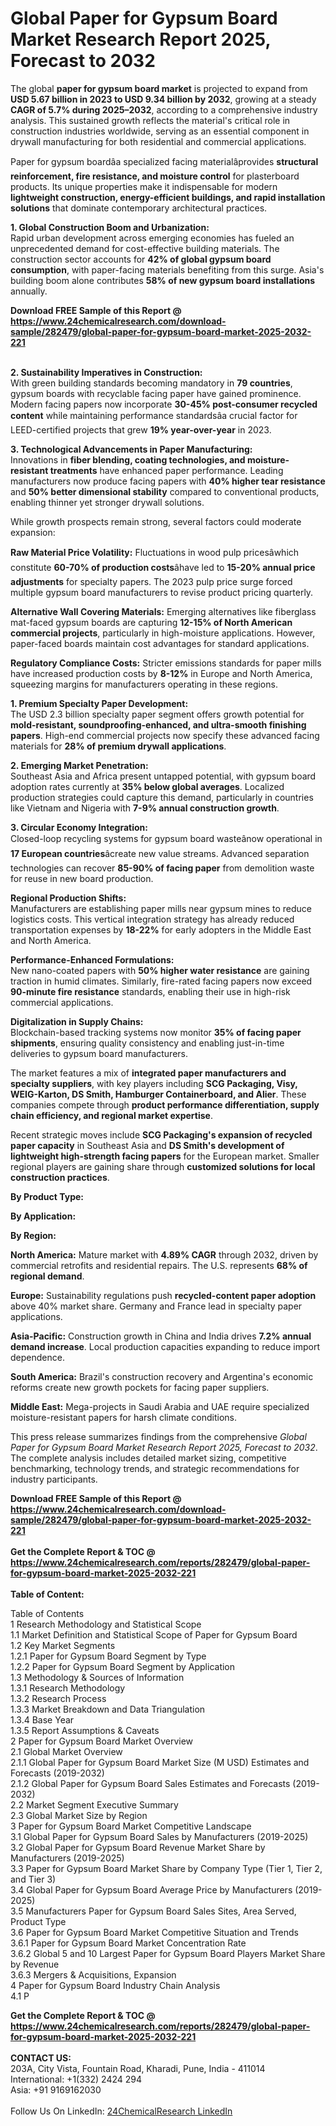 <h1>Global Paper for Gypsum Board Market Research Report 2025, Forecast to 2032</h1><p>The global <strong>paper for gypsum board market</strong> is projected to expand from <strong>USD 5.67 billion in 2023 to USD 9.34 billion by 2032</strong>, growing at a steady <strong>CAGR of 5.7% during 2025–2032</strong>, according to a comprehensive industry analysis. This sustained growth reflects the material's critical role in construction industries worldwide, serving as an essential component in drywall manufacturing for both residential and commercial applications.</p><p>Paper for gypsum boardâa specialized facing materialâprovides <strong>structural reinforcement, fire resistance, and moisture control</strong> for plasterboard products. Its unique properties make it indispensable for modern <strong>lightweight construction, energy-efficient buildings, and rapid installation solutions</strong> that dominate contemporary architectural practices.</p><p><strong>1. Global Construction Boom and Urbanization:</strong><br>
Rapid urban development across emerging economies has fueled an unprecedented demand for cost-effective building materials. The construction sector accounts for <strong>42% of global gypsum board consumption</strong>, with paper-facing materials benefiting from this surge. Asia's building boom alone contributes <strong>58% of new gypsum board installations</strong> annually.</p><div><b>Download FREE Sample of this Report @ 
            <a href="https://www.24chemicalresearch.com/download-sample/282479/global-paper-for-gypsum-board-market-2025-2032-221">
            https://www.24chemicalresearch.com/download-sample/282479/global-paper-for-gypsum-board-market-2025-2032-221</a></b></div><br><p><strong>2. Sustainability Imperatives in Construction:</strong><br>
With green building standards becoming mandatory in <strong>79 countries</strong>, gypsum boards with recyclable facing paper have gained prominence. Modern facing papers now incorporate <strong>30-45% post-consumer recycled content</strong> while maintaining performance standardsâa crucial factor for LEED-certified projects that grew <strong>19% year-over-year</strong> in 2023.</p><p><strong>3. Technological Advancements in Paper Manufacturing:</strong><br>
Innovations in <strong>fiber blending, coating technologies, and moisture-resistant treatments</strong> have enhanced paper performance. Leading manufacturers now produce facing papers with <strong>40% higher tear resistance</strong> and <strong>50% better dimensional stability</strong> compared to conventional products, enabling thinner yet stronger drywall solutions.</p><p>While growth prospects remain strong, several factors could moderate expansion:</p><p><strong>Raw Material Price Volatility:</strong> Fluctuations in wood pulp pricesâwhich constitute <strong>60-70% of production costs</strong>âhave led to <strong>15-20% annual price adjustments</strong> for specialty papers. The 2023 pulp price surge forced multiple gypsum board manufacturers to revise product pricing quarterly.</p><p><strong>Alternative Wall Covering Materials:</strong> Emerging alternatives like fiberglass mat-faced gypsum boards are capturing <strong>12-15% of North American commercial projects</strong>, particularly in high-moisture applications. However, paper-faced boards maintain cost advantages for standard applications.</p><p><strong>Regulatory Compliance Costs:</strong> Stricter emissions standards for paper mills have increased production costs by <strong>8-12%</strong> in Europe and North America, squeezing margins for manufacturers operating in these regions.</p><p><strong>1. Premium Specialty Paper Development:</strong><br>
The USD 2.3 billion specialty paper segment offers growth potential for <strong>mold-resistant, soundproofing-enhanced, and ultra-smooth finishing papers</strong>. High-end commercial projects now specify these advanced facing materials for <strong>28% of premium drywall applications</strong>.</p><p><strong>2. Emerging Market Penetration:</strong><br>
Southeast Asia and Africa present untapped potential, with gypsum board adoption rates currently at <strong>35% below global averages</strong>. Localized production strategies could capture this demand, particularly in countries like Vietnam and Nigeria with <strong>7-9% annual construction growth</strong>.</p><p><strong>3. Circular Economy Integration:</strong><br>
Closed-loop recycling systems for gypsum board wasteânow operational in <strong>17 European countries</strong>âcreate new value streams. Advanced separation technologies can recover <strong>85-90% of facing paper</strong> from demolition waste for reuse in new board production.</p><p><strong>Regional Production Shifts:</strong><br>
	Manufacturers are establishing paper mills near gypsum mines to reduce logistics costs. This vertical integration strategy has already reduced transportation expenses by <strong>18-22%</strong> for early adopters in the Middle East and North America.</p><p><strong>Performance-Enhanced Formulations:</strong><br>
	New nano-coated papers with <strong>50% higher water resistance</strong> are gaining traction in humid climates. Similarly, fire-rated facing papers now exceed <strong>90-minute fire resistance</strong> standards, enabling their use in high-risk commercial applications.</p><p><strong>Digitalization in Supply Chains:</strong><br>
	Blockchain-based tracking systems now monitor <strong>35% of facing paper shipments</strong>, ensuring quality consistency and enabling just-in-time deliveries to gypsum board manufacturers.</p><p>The market features a mix of <strong>integrated paper manufacturers and specialty suppliers</strong>, with key players including <strong>SCG Packaging, Visy, WEIG-Karton, DS Smith, Hamburger Containerboard, and Alier</strong>. These companies compete through <strong>product performance differentiation, supply chain efficiency, and regional market expertise</strong>.</p><p>Recent strategic moves include <strong>SCG Packaging's expansion of recycled paper capacity</strong> in Southeast Asia and <strong>DS Smith's development of lightweight high-strength facing papers</strong> for the European market. Smaller regional players are gaining share through <strong>customized solutions for local construction practices</strong>.</p><p><strong>By Product Type:</strong></p><p><strong>By Application:</strong></p><p><strong>By Region:</strong></p><p><strong>North America:</strong> Mature market with <strong>4.89% CAGR</strong> through 2032, driven by commercial retrofits and residential repairs. The U.S. represents <strong>68% of regional demand</strong>.</p><p><strong>Europe:</strong> Sustainability regulations push <strong>recycled-content paper adoption</strong> above 40% market share. Germany and France lead in specialty paper applications.</p><p><strong>Asia-Pacific:</strong> Construction growth in China and India drives <strong>7.2% annual demand increase</strong>. Local production capacities expanding to reduce import dependence.</p><p><strong>South America:</strong> Brazil's construction recovery and Argentina's economic reforms create new growth pockets for facing paper suppliers.</p><p><strong>Middle East:</strong> Mega-projects in Saudi Arabia and UAE require specialized moisture-resistant papers for harsh climate conditions.</p><p>This press release summarizes findings from the comprehensive <em>Global Paper for Gypsum Board Market Research Report 2025, Forecast to 2032</em>. The complete analysis includes detailed market sizing, competitive benchmarking, technology trends, and strategic recommendations for industry participants.</p><div><b>Download FREE Sample of this Report @ 
            <a href="https://www.24chemicalresearch.com/download-sample/282479/global-paper-for-gypsum-board-market-2025-2032-221">
            https://www.24chemicalresearch.com/download-sample/282479/global-paper-for-gypsum-board-market-2025-2032-221</a></b></div><br><div><b>Get the Complete Report & TOC @ 
            <a href="https://www.24chemicalresearch.com/reports/282479/global-paper-for-gypsum-board-market-2025-2032-221">
            https://www.24chemicalresearch.com/reports/282479/global-paper-for-gypsum-board-market-2025-2032-221</a></b></div><br>
            <b>Table of Content:</b><p>Table of Contents<br />
1 Research Methodology and Statistical Scope<br />
1.1 Market Definition and Statistical Scope of Paper for Gypsum Board<br />
1.2 Key Market Segments<br />
1.2.1 Paper for Gypsum Board Segment by Type<br />
1.2.2 Paper for Gypsum Board Segment by Application<br />
1.3 Methodology & Sources of Information<br />
1.3.1 Research Methodology<br />
1.3.2 Research Process<br />
1.3.3 Market Breakdown and Data Triangulation<br />
1.3.4 Base Year<br />
1.3.5 Report Assumptions & Caveats<br />
2 Paper for Gypsum Board Market Overview<br />
2.1 Global Market Overview<br />
2.1.1 Global Paper for Gypsum Board Market Size (M USD) Estimates and Forecasts (2019-2032)<br />
2.1.2 Global Paper for Gypsum Board Sales Estimates and Forecasts (2019-2032)<br />
2.2 Market Segment Executive Summary<br />
2.3 Global Market Size by Region<br />
3 Paper for Gypsum Board Market Competitive Landscape<br />
3.1 Global Paper for Gypsum Board Sales by Manufacturers (2019-2025)<br />
3.2 Global Paper for Gypsum Board Revenue Market Share by Manufacturers (2019-2025)<br />
3.3 Paper for Gypsum Board Market Share by Company Type (Tier 1, Tier 2, and Tier 3)<br />
3.4 Global Paper for Gypsum Board Average Price by Manufacturers (2019-2025)<br />
3.5 Manufacturers Paper for Gypsum Board Sales Sites, Area Served, Product Type<br />
3.6 Paper for Gypsum Board Market Competitive Situation and Trends<br />
3.6.1 Paper for Gypsum Board Market Concentration Rate<br />
3.6.2 Global 5 and 10 Largest Paper for Gypsum Board Players Market Share by Revenue<br />
3.6.3 Mergers & Acquisitions, Expansion<br />
4 Paper for Gypsum Board Industry Chain Analysis<br />
4.1 P</p><div><b>Get the Complete Report & TOC @ 
            <a href="https://www.24chemicalresearch.com/reports/282479/global-paper-for-gypsum-board-market-2025-2032-221">
            https://www.24chemicalresearch.com/reports/282479/global-paper-for-gypsum-board-market-2025-2032-221</a></b></div><br><b>CONTACT US:</b><br>
            203A, City Vista, Fountain Road, Kharadi, Pune, India - 411014<br>
            International: +1(332) 2424 294<br>
            Asia: +91 9169162030 <br><br>
            Follow Us On LinkedIn: <a href="https://www.linkedin.com/company/24chemicalresearch/">24ChemicalResearch LinkedIn</a>